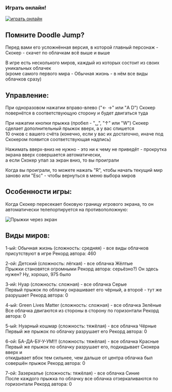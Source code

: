### Играть онлайн!
[![играть онлайн](https://img.shields.io/website?style=plastic&url=https%3A%2F%2Fauzmit.github.io%2FHexlet-Practice_31-group%2F)](https://auzmit.github.io/My_Prig-skok/)

## Помните Doodle Jump?
Перед вами его усложнённая версия, в которой главный персонаж -\
Скокер - скачет по облачкам всё выше и выше

В игре есть несколького миров, каждый из которых состоит из своих уникальных облачек\
(кроме самого первого мира - Обычная жизнь - в нём все виды облачков сразу)

## Управление:
При одноразовом нажатии вправо-влево ("← →" или "A D") Скокер повернётся в соответствующую сторону и будет двигаться туда

При нажатии кнопки прыжка (пробел - "␣", "↑" или "W") Скокер сделает дополнительный прыжок вверх, а у вас спишется\
10 очков с вашего счёта (конечно, если у вас их достаточно, иначе под Скокером появится соответствующая надпись)

Нажимать вверх-вниз не нужно - это ни к чему не приведёт - прокрутка экрана вверх совершается автоматически,\
а если Скокер упал за экран вниз, то вы проиграли

Когда вы проиграли, то можете нажать "R", чтобы начать текущий мир заново или "Esc" - чтобы вернуться в меню выбора миров

## Особенности игры:
Когда Скокер пересекает боковую границу игрового экрана, то он автоматически телепортируется на противоположную:

![Прыжки через экран](https://github.com/user-attachments/assets/5d2470d3-a103-411f-9d14-e435394da553)

## Виды миров:
1-ый: Обычная жизнь (сложность: средняя) - все виды облачков присутствуют в игре
Рекорд автора: 460

2-ой: Детский (сложность: лёгкая) - все облачка Жёлтые\
Прыжки становятся огромными
Рекорд автора: серьёзно?) Он здесь нужен? Ну, хорошо, 975 было

3-ий: Нуар (сложность: сложная) - все облачка Серые\
Первый прыжок по облачку окрашивает его чёрный, а второё - тут же разрушает
Рекорд автора: 0

4-ый: Green Lives Matter (сложность: сложная) - все облачка Зелёные\
Все облачка двигаются из стороны в сторону по горизонтали
Рекорд автора: 0

5-ый: Нуарный кошмар (сложность: тяжёлая) - все облачка Чёрные\
Первый же прыжок по облачку разрушает его
Рекорд автора: 0

6-ой: БА-ДА-БУ-У-УМ!!! (сложность: тяжёлая) - все облачка Красные\
Первый же прыжок по облачку разрушает его, подкидывает Скокера вверх и\
откидывает вбок тем сильнее, чем дальше от центра облачка был совершён прыжок
Рекорд автора: 0

7-ой: Зазеркалье (сложность: тяжёлая) - все облачка Синие\
После каждого прыжка по облачку все облачка отзеркаливаются по горизонтали
Рекорд автора: 0
